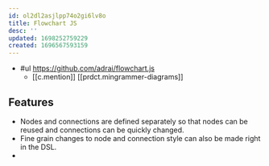 ```yaml
---
id: ol2dl2asjlpp74o2gi6lv8o
title: Flowchart JS
desc: ''
updated: 1698252759229
created: 1696567593159
---
```


- #ul https://github.com/adrai/flowchart.js
  - [[c.mention]] [[prdct.mingrammer-diagrams]]

## Features

- Nodes and connections are defined separately so that nodes can be reused and connections can be quickly changed. 
- Fine grain changes to node and connection style can also be made right in the DSL.
- 